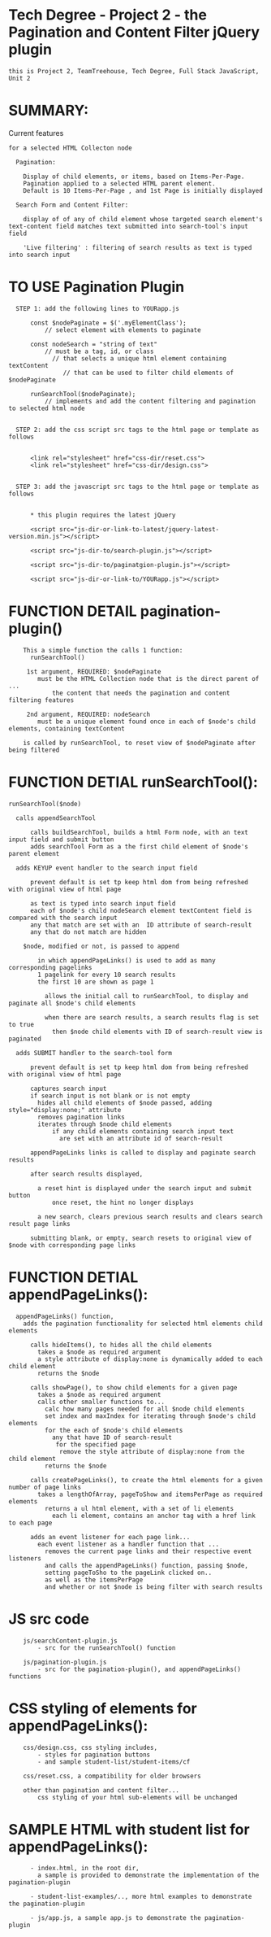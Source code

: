 # Tech Degree - Project 2 - the Pagination and Content Filter jQuery plugin

    this is Project 2, TeamTreehouse, Tech Degree, Full Stack JavaScript, Unit 2

# SUMMARY:

  Current features

    for a selected HTML Collecton node

      Pagination:

        Display of child elements, or items, based on Items-Per-Page.
        Pagination applied to a selected HTML parent element.
        Default is 10 Items-Per-Page , and 1st Page is initially displayed

      Search Form and Content Filter:

        display of of any of child element whose targeted search element's text-content field matches text submitted into search-tool's input field

        'Live filtering' : filtering of search results as text is typed into search input

# TO USE Pagination Plugin

      STEP 1: add the following lines to YOURapp.js

          const $nodePaginate = $('.myElementClass');  
              // select element with elements to paginate

          const nodeSearch = "string of text"
              // must be a tag, id, or class
                // that selects a unique html element containing textContent
                   // that can be used to filter child elements of $nodePaginate

          runSearchTool($nodePaginate);  
              // implements and add the content filtering and pagination to selected html node


      STEP 2: add the css script src tags to the html page or template as follows


          <link rel="stylesheet" href="css-dir/reset.css">
          <link rel="stylesheet" href="css-dir/design.css">


      STEP 3: add the javascript src tags to the html page or template as follows


          * this plugin requires the latest jQuery

          <script src="js-dir-or-link-to-latest/jquery-latest-version.min.js"></script>

          <script src="js-dir-to/search-plugin.js"></script>

          <script src="js-dir-to/paginatgion-plugin.js"></script>

          <script src="js-dir-or-link-to/YOURapp.js"></script>

# FUNCTION DETAIL pagination-plugin()

        This a simple function the calls 1 function:
          runSearchTool()

         1st argument, REQUIRED: $nodePaginate
            must be the HTML Collection node that is the direct parent of ...
                the content that needs the pagination and content filtering features

         2nd argument, REQUIRED: nodeSearch
            must be a unique element found once in each of $node's child elements, containing textContent

        is called by runSearchTool, to reset view of $nodePaginate after being filtered


# FUNCTION DETIAL runSearchTool():

    runSearchTool($node)

      calls appendSearchTool

          calls buildSearchTool, builds a html Form node, with an text input field and submit button
          adds searchTool Form as a the first child element of $node's parent element

      adds KEYUP event handler to the search input field

          prevent default is set tp keep html dom from being refreshed with original view of html page

          as text is typed into search input field
          each of $node's child nodeSearch element textContent field is compared with the search input
          any that match are set with an  ID attribute of search-result
          any that do not match are hidden

        $node, modified or not, is passed to append

            in which appendPageLinks() is used to add as many corresponding pagelinks
            1 pagelink for every 10 search results
            the first 10 are shown as page 1  

              allows the initial call to runSearchTool, to display and paginate all $node's child elements

              when there are search results, a search results flag is set to true
                then $node child elements with ID of search-result view is paginated

      adds SUBMIT handler to the search-tool form

          prevent default is set tp keep html dom from being refreshed with original view of html page

          captures search input
          if search input is not blank or is not empty
            hides all child elements of $node passed, adding style="display:none;" attribute
            removes pagination links  
            iterates through $node child elements
                if any child elements containing search input text
                  are set with an attribute id of search-result

          appendPageLinks links is called to display and paginate search results

          after search results displayed,

            a reset hint is displayed under the search input and submit button
                once reset, the hint no longer displays

            a new search, clears previous search results and clears search result page links

          submitting blank, or empty, search resets to original view of $node with corresponding page links


# FUNCTION DETIAL appendPageLinks():

      appendPageLinks() function,
        adds the pagination functionality for selected html elements child elements

          calls hideItems(), to hides all the child elements
            takes a $node as required argument
            a style attribute of display:none is dynamically added to each child element
            returns the $node

          calls showPage(), to show child elements for a given page
            takes a $node as required argument
            calls other smaller functions to...
              calc how many pages needed for all $node child elements
              set index and maxIndex for iterating through $node's child elements
              for the each of $node's child elements
                any that have ID of search-result
                 for the specified page
                  remove the style attribute of display:none from the child element
              returns the $node

          calls createPageLinks(), to create the html elements for a given number of page links
            takes a lengthOfArray, pageToShow and itemsPerPage as required elements
              returns a ul html element, with a set of li elements
                each li element, contains an anchor tag with a href link to each page

          adds an event listener for each page link...
            each event listener as a handler function that ...
              removes the current page links and their respective event listeners
              and calls the appendPageLinks() function, passing $node,
              setting pageToSho to the pageLink clicked on..
              as well as the itemsPerPage
              and whether or not $node is being filter with search results


# JS src code

        js/searchContent-plugin.js
            - src for the runSearchTool() function

        js/pagination-plugin.js
            - src for the pagination-plugin(), and appendPageLinks() functions

# CSS styling of elements for appendPageLinks():

        css/design.css, css styling includes,
            - styles for pagination buttons
            - and sample student-list/student-items/cf

        css/reset.css, a compatibility for older browsers

        other than pagination and content filter...
            css styling of your html sub-elements will be unchanged

# SAMPLE HTML with student list for appendPageLinks():

          - index.html, in the root dir,
            a sample is provided to demonstrate the implementation of the pagination-plugin

          - student-list-examples/.., more html examples to demonstrate the pagination-plugin

          - js/app.js, a sample app.js to demonstrate the pagination-plugin
